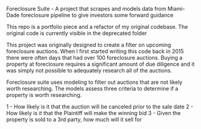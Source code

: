 Foreclosure Suite - A project that scrapes and models data from Miami-Dade foreclosure pipeline to give investors some forward guidance

This repo is a portfolio piece and a refactor of my original codebase. The original code is currently visible in the deprecated folder

This project was originally designed to create a filter on upcoming foreclosure auctions. When I
first started writing this code back in 2015 there were often days that had over 100 foreclosure auctions.
Buying a property at foreclosure requires a significant amount of due diligence and it was simply not possible to
adequately research all of the auctions. 

Foreclosure suite uses modeling to filter out auctions that are not likely worth researching. The models assess three criteria
to determine if a property is worth researching.

1 - How likely is it that the auction will be canceled prior to the sale date
2 - How likely is it that the Plaintiff will make the winning bid
3 - Given the property is sold to a 3rd party, how much will it sell for


